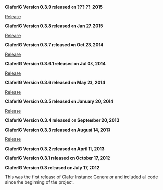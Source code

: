 **ClaferIG Version 0.3.9 released on ??? ??, 2015**

[Release](https://github.com/gsdlab/claferIG/pull/??)

**ClaferIG Version 0.3.8 released on Jan 27, 2015**

[Release](https://github.com/gsdlab/claferIG/pull/23)

**ClaferIG Version 0.3.7 released on Oct 23, 2014**

[Release](https://github.com/gsdlab/claferIG/pull/22)

**ClaferIG Version 0.3.6.1 released on Jul 08, 2014**

[Release](https://github.com/gsdlab/claferIG/pull/20)

**ClaferIG Version 0.3.6 released on May 23, 2014**

[Release](https://github.com/gsdlab/claferIG/pull/19)

**ClaferIG Version 0.3.5 released on January 20, 2014**

[Release](https://github.com/gsdlab/claferIG/pull/17)

**ClaferIG Version 0.3.4 released on September 20, 2013**

**ClaferIG Version 0.3.3 released on August 14, 2013**

[Release](https://github.com/gsdlab/claferIG/pull/12)

**ClaferIG Version 0.3.2 released on April 11, 2013**

**ClaferIG Version 0.3.1 released on October 17, 2012**

**ClaferIG Version 0.3 released on July 17, 2012**

This was the first release of Clafer Instance Generator and included all code since the beginning of the project.
